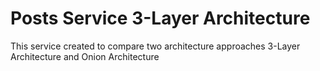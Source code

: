 # Posts Service 3-Layer Architecture

This service created to compare two architecture approaches 3-Layer Architecture and Onion Architecture